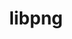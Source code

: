 ---
title: "libpng"
layout: cache
categories: [package, v0.19]
meta: {"versions": ["1.6.37"], "compilers": ["gcc@=11.1.0", "gcc@=7.3.1", "gcc@=7.5.0", "oneapi@=2022.1.0"], "oss": ["amzn2", "ubuntu18.04", "ubuntu20.04"], "platforms": ["linux"], "targets": ["aarch64", "neoverse_n1", "x86_64", "x86_64_v3"], "stacks": ["aws-ahug", "aws-ahug-aarch64", "aws-isc", "aws-isc-aarch64", "data-vis-sdk", "e4s", "e4s-oneapi", "ml-cpu", "ml-cuda", "radiuss"], "num_specs": 6, "num_specs_by_stack": {"aws-isc-aarch64": 2, "aws-ahug-aarch64": 2, "ml-cuda": 1, "ml-cpu": 1, "aws-ahug": 1, "aws-isc": 1, "data-vis-sdk": 1, "radiuss": 1, "e4s": 1, "e4s-oneapi": 1}}
spec_details: [{"hash": "6k2s5mxxlge5fadhkm2btmo47gzyo447", "compiler": "gcc@=7.3.1", "versions": ["1.6.37"], "os": "amzn2", "platform": "linux", "target": "aarch64", "variants": ["build_system=autotools"], "stacks": ["aws-isc-aarch64", "aws-ahug-aarch64"], "size": "-", "tarball": "https://binaries.spack.io/releases/v0.19/build_cache/linux-amzn2-aarch64/gcc-7.3.1/libpng-1.6.37/linux-amzn2-aarch64-gcc-7.3.1-libpng-1.6.37-6k2s5mxxlge5fadhkm2btmo47gzyo447.spack"}, {"hash": "ld6wdnaqbra2vmo324qasuuyn66xm6y5", "compiler": "gcc@=7.3.1", "versions": ["1.6.37"], "os": "amzn2", "platform": "linux", "target": "neoverse_n1", "variants": ["build_system=autotools"], "stacks": ["aws-isc-aarch64", "aws-ahug-aarch64"], "size": "-", "tarball": "https://binaries.spack.io/releases/v0.19/build_cache/linux-amzn2-neoverse_n1/gcc-7.3.1/libpng-1.6.37/linux-amzn2-neoverse_n1-gcc-7.3.1-libpng-1.6.37-ld6wdnaqbra2vmo324qasuuyn66xm6y5.spack"}, {"hash": "7ofn455u66twqpgni2z3oygr3gli4kqj", "compiler": "gcc@=7.3.1", "versions": ["1.6.37"], "os": "amzn2", "platform": "linux", "target": "x86_64_v3", "variants": ["build_system=autotools"], "stacks": ["ml-cuda", "ml-cpu", "aws-ahug", "aws-isc"], "size": "-", "tarball": "https://binaries.spack.io/releases/v0.19/build_cache/linux-amzn2-x86_64_v3/gcc-7.3.1/libpng-1.6.37/linux-amzn2-x86_64_v3-gcc-7.3.1-libpng-1.6.37-7ofn455u66twqpgni2z3oygr3gli4kqj.spack"}, {"hash": "nhbm6zugww2sxgvlahmlpon5xtqhhghb", "compiler": "gcc@=7.5.0", "versions": ["1.6.37"], "os": "ubuntu18.04", "platform": "linux", "target": "x86_64", "variants": ["build_system=autotools"], "stacks": ["data-vis-sdk", "radiuss"], "size": "-", "tarball": "https://binaries.spack.io/releases/v0.19/build_cache/linux-ubuntu18.04-x86_64/gcc-7.5.0/libpng-1.6.37/linux-ubuntu18.04-x86_64-gcc-7.5.0-libpng-1.6.37-nhbm6zugww2sxgvlahmlpon5xtqhhghb.spack"}, {"hash": "m2o76gwcdzckw7dq5nbqpw3mqnw6eavb", "compiler": "gcc@=11.1.0", "versions": ["1.6.37"], "os": "ubuntu20.04", "platform": "linux", "target": "x86_64", "variants": ["build_system=autotools"], "stacks": ["e4s"], "size": "-", "tarball": "https://binaries.spack.io/releases/v0.19/build_cache/linux-ubuntu20.04-x86_64/gcc-11.1.0/libpng-1.6.37/linux-ubuntu20.04-x86_64-gcc-11.1.0-libpng-1.6.37-m2o76gwcdzckw7dq5nbqpw3mqnw6eavb.spack"}, {"hash": "wjj2ahdg7pjslv6rq4p7y5bnj7lmmx6a", "compiler": "oneapi@=2022.1.0", "versions": ["1.6.37"], "os": "ubuntu20.04", "platform": "linux", "target": "x86_64", "variants": ["build_system=autotools"], "stacks": ["e4s-oneapi"], "size": "-", "tarball": "https://binaries.spack.io/releases/v0.19/build_cache/linux-ubuntu20.04-x86_64/oneapi-2022.1.0/libpng-1.6.37/linux-ubuntu20.04-x86_64-oneapi-2022.1.0-libpng-1.6.37-wjj2ahdg7pjslv6rq4p7y5bnj7lmmx6a.spack"}]
---